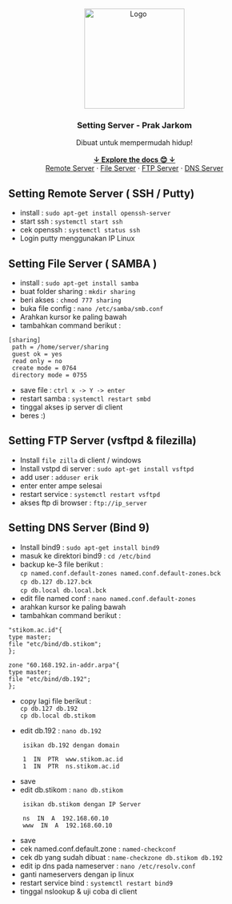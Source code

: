 <br />
<p align="center">
    <img src="https://www.flaticon.com/svg/vstatic/svg/1135/1135251.svg?token=exp=1619188726~hmac=190e688ffed410020de195342192535b" alt="Logo" width="200" height="200">
  </a>

  <h3 align="center">Setting Server - Prak Jarkom</h3>

  <p align="center">
    Dibuat untuk mempermudah hidup!
    <br />
    <br />
    <a href="https://github.com/erik-cahya/Pratikum-Jarkom"><strong>↓ Explore the docs 😊 ↓ </strong></a>
    <br />
    <a href="#setting-file-server--samba-">Remote Server</a>
    ·
    <a href="#setting-file-server--samba-">File Server</a>
    ·
    <a href="#setting-ftp-server-vsftpd--filezilla">FTP Server</a>
    ·
    <a href="#setting-dns-server-bind-9">DNS Server</a>
  </p>
</p>


## Setting Remote Server ( SSH / Putty)
- install : `sudo apt-get install openssh-server`
- start ssh : `systemctl start ssh`
- cek openssh : `systemctl status ssh`
- Login putty menggunakan IP Linux



## Setting File Server ( SAMBA )
- install : `sudo apt-get install samba`
-  buat folder sharing : `mkdir sharing`
-  beri akses : `chmod 777 sharing`
-  buka file config : `nano /etc/samba/smb.conf`
-  Arahkan kursor ke paling bawah
-  tambahkan command berikut :
``` 
[sharing]
 path = /home/server/sharing 
 guest ok = yes 
 read only = no 
 create mode = 0764 
 directory mode = 0755 
```
-  save file : `ctrl x -> Y -> enter`
-  restart samba : `systemctl restart smbd`
-  tinggal akses ip server di client
-  beres :) 
 
 
 
## Setting FTP Server (vsftpd & filezilla)
-  Install `file zilla` di client / windows
-  Install vstpd di server : `sudo apt-get install vsftpd`
-  add user : `adduser erik`
-  enter enter ampe selesai
-  restart service : `systemctl restart vsftpd`
-  akses ftp di browser : `ftp://ip_server`



## Setting DNS Server (Bind 9)
-  Install bind9 : `sudo apt-get install bind9`
-  masuk ke direktori bind9 : `cd /etc/bind`
-  backup ke-3 file berikut : <br>
`cp named.conf.default-zones named.conf.default-zones.bck` <br>
`cp db.127 db.127.bck` <br>
`cp db.local db.local.bck`
-  edit file named conf : `nano named.conf.default-zones`
-  arahkan kursor ke paling bawah
-  tambahkan command berikut : 
```
"stikom.ac.id"{ 
type master;
file "etc/bind/db.stikom"; 
}; 

zone "60.168.192.in-addr.arpa"{
type master;
file "etc/bind/db.192";
};
```
-  copy lagi file berikut : <br>
`cp db.127 db.192` <br>
`cp db.local db.stikom`

-  edit db.192 : `nano db.192`
```
    isikan db.192 dengan domain
    
    1  IN  PTR  www.stikom.ac.id
    1  IN  PTR  ns.stikom.ac.id
```
-  save
-  edit db.stikom : `nano db.stikom`
```
    isikan db.stikom dengan IP Server
    
    ns  IN  A  192.168.60.10
    www  IN  A  192.168.60.10
```
-  save
-  cek named.conf.default.zone : `named-checkconf`
-  cek db yang sudah dibuat : `name-checkzone db.stikom db.192`
-  edit ip dns pada nameserver : `nano /etc/resolv.conf`
-  ganti nameservers dengan ip linux
-  restart service bind : `systemctl restart bind9`
-  tinggal nslookup & uji coba di client










